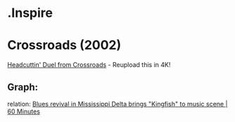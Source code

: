 # .Inspire

# Crossroads (2002)
[Headcuttin' Duel from Crossroads](https://youtu.be/7JT_1FzWR_k) - Reupload this in 4K!

## Graph:
relation: [Blues revival in Mississippi Delta brings "Kingfish" to music scene | 60 Minutes](https://youtu.be/B69QcpJ3FR4)
